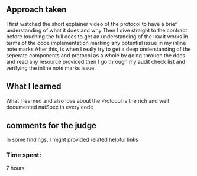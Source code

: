 ## Approach taken
I first watched the short explainer video of the protocol to have a brief understanding of what it does and why
Then I dive straight to the contract before touching the full docs to get an understanding of the `HOW` it works in terms of the code implementation marking any potential issue in my inline note marks
After this, is when I really try to get a deep understanding of the seperate components and protocol as a whole by going through the docs and read any resource provided
then I go through my audit check list and verifying the inline note marks issue.

## What I learned
What I learned and also love about the Protocol is the rich and well documented natSpec in every code

## comments for the judge
In some findings, I might provided related helpful links

### Time spent:
7 hours